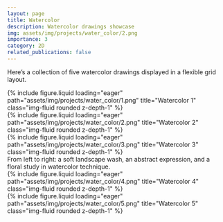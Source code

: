 ```yaml
---
layout: page
title: Watercolor
description: Watercolor drawings showcase
img: assets/img/projects/water_color/2.png
importance: 3
category: 2D
related_publications: false
---
```


Here’s a collection of five watercolor drawings displayed in a flexible grid layout.

<div class="row">
  <div class="col-sm mt-3 mt-md-0">
    {% include figure.liquid loading="eager" path="assets/img/projects/water_color/1.png" title="Watercolor 1" class="img-fluid rounded z-depth-1" %}
  </div>
  <div class="col-sm mt-3 mt-md-0">
    {% include figure.liquid loading="eager" path="assets/img/projects/water_color/2.png" title="Watercolor 2" class="img-fluid rounded z-depth-1" %}
  </div>
  <div class="col-sm mt-3 mt-md-0">
    {% include figure.liquid loading="eager" path="assets/img/projects/water_color/3.png" title="Watercolor 3" class="img-fluid rounded z-depth-1" %}
  </div>
</div>

<div class="caption">
  From left to right: a soft landscape wash, an abstract expression, and a floral study in watercolor technique.
</div>

<div class="row">
  <div class="col-sm mt-3 mt-md-0">
    {% include figure.liquid loading="eager" path="assets/img/projects/water_color/4.png" title="Watercolor 4" class="img-fluid rounded z-depth-1" %}
  </div>
  <div class="col-sm mt-3 mt-md-0">
    {% include figure.liquid loading="eager" path="assets/img/projects/water_color/5.png" title="Watercolor 5" class="img-fluid rounded z-depth-1" %}
  </div>
</div>

<!--
The code is simple.
Just wrap your images with `<div class="col-sm">` and place them inside `<div class="row">` (read more about the <a href="https://getbootstrap.com/docs/4.4/layout/grid/">Bootstrap Grid</a> system).
To make images responsive, add `img-fluid` class to each; for rounded corners and shadows use `rounded` and `z-depth-1` classes.
Here's the code for the last row of images above:

{% raw %}

```html
<div class="row justify-content-sm-center">
  <div class="col-sm-8 mt-3 mt-md-0">
    {% include figure.liquid path="assets/img/6.png" title="example image" class="img-fluid rounded z-depth-1" %}
  </div>
  <div class="col-sm-4 mt-3 mt-md-0">
    {% include figure.liquid path="assets/img/11.png" title="example image" class="img-fluid rounded z-depth-1" %}
  </div>
</div>
```

{% endraw %} -->
